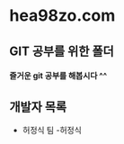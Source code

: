 # hea98zo.com

## GIT 공부를 위한 폴더

#### 즐거운 git 공부를 해봅시다 ^^

__개발자 목록__
---------------
* 허정식 팀
	-허정식
